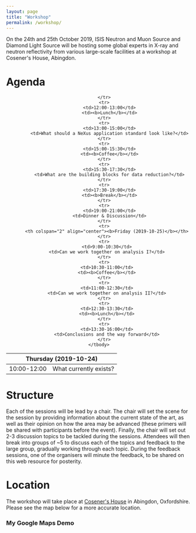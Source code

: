 ```yaml
---
layout: page
title: "Workshop"
permalink: /workshop/
---
```


On the 24th and 25th October 2019, ISIS Neutron and Muon Source and Diamond Light Source will be hosting some global experts in X-ray and neutron reflectivity from various large-scale facilities at a workshop at Cosener's House, Abingdon.


<h1>Agenda</h1>
<center>
<table width="70%">
    <thead>
        <tr>
          <th colspan="2" align="center">Thursday (2019-10-24)</th>
        </tr>
    </thead>
    <tbody>
        <tr>
            <td>10:00-12:00</td>
            <td>What currently exists?</td>

        </tr>
        <tr>
            <td>12:00-13:00</td>
            <td><b>Lunch</b></td>
        </tr>
        <tr>
            <td>13:00-15:00</td>
            <td>What should a NeXus application standard look like?</td>
        </tr>
        <tr>
            <td>15:00-15:30</td>
            <td><b>Coffee</b></td>
        </tr>
        <tr>
            <td>15:30-17:30</td>
            <td>What are the building blocks for data reduction?</td>
        </tr>
        <tr>
            <td>17:30-19:00</td>
            <td><b>Break</b></td>
        </tr>
        <tr>
            <td>19:00-21:00</td>
            <td>Dinner & Discussion</td>
        </tr>
        <tr>
          <th colspan="2" align="center"><b>Friday (2019-10-25)</b></th>
        </tr>
        <tr>
          <td>9:00-10:30</td>
          <td>Can we work together on analysis I?</td>
        </tr>
        <tr>
          <td>10:30-11:00</td>
          <td><b>Coffee</b></td>
        </tr>
        <tr>
          <td>11:00-12:30</td>
          <td>Can we work together on analysis II?</td>
        </tr>
        <tr>
          <td>12:30-13:30</td>
          <td><b>Lunch</b></td>
        </tr>
        <tr>
          <td>13:30-16:00</td>
          <td>Conclusions and the way forward</td>
        </tr>
    </tbody>
</table>
</center>

<h1> Structure </h1>

Each of the sessions will be lead by a chair.
The chair will set the scene for the session by providing information about the current state of the art, as well as their opinion on how the area may be advanced (these primers will be shared with participants before the event).
Finally, the chair will set out 2-3 discussion topics to be tackled during the sessions.
Attendees will then break into groups of ~5 to discuss each of the topics and feedback to the large group, gradually working through each topic.
During the feedback sessions, one of the organisers will minute the feedback, to be shared on this web resource for posterity.

<h1> Location </h1>

The workshop will take place at [Cosener's House]() in Abingdon, Oxfordshire. Please see the map below for a more accurate location.

<html>
  <head>
    <style>
      /* Set the size of the div element that contains the map */
      #map {
        height: 400px;  /* The height is 400 pixels */
        width: 100%;  /* The width is the width of the web page */
       }
    </style>
  </head>
  <body>
    <h3>My Google Maps Demo</h3>
    <!--The div element for the map -->
<div id="map"></div>
  <script>
    // Initialize and add the map
    function initMap() {
    // The location of Uluru
    var uluru = {lat: -25.344, lng: 131.036};
    // The map, centered at Uluru
    var map = new google.maps.Map(
      document.getElementById('map'), {zoom: 4, center: uluru});
    // The marker, positioned at Uluru
    var marker = new google.maps.Marker({position: uluru, map: map});
    }
  </script>

  <script async defer
  src="https://maps.googleapis.com/maps/api/js?key=AIzaSyCSVY4SUPFwjFJq57SC86CzcCKkF3J23rE&callback=initMap">
  </script>
  </body>
</html>
